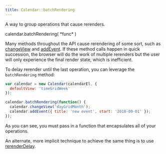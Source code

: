 ```yaml
---
title: Calendar::batchRendering
---
```


A way to group operations that cause rerenders.

<div class='spec' markdown='1'>
calendar.batchRendering( *func* )
</div>

Many methods throughout the API cause rerendering of some sort, such as [changeView](Calendar-changeView) and [addEvent](Calendar-addEvent). If these method calls happen in quick succession, the browser will do the work of multiple rerenders but the user will only experience the final render state, which is inefficient.

To delay rerender until the last operation, you can leverage the `batchRendering` method:

```js
var calendar = new Calendar(calendarEl, {
  defaultView: 'timeGridWeek'
});

calendar.batchRendering(function() {
  calendar.changeView('dayGridMonth');
  calendar.addEvent({ title: 'new event', start: '2018-09-01' });
});
```

As you can see, you must pass in a function that encapsulates all of your operations.

An alternate, more implicit technique to achieve the same thing is to use [rerenderDelay](rerenderDelay).
